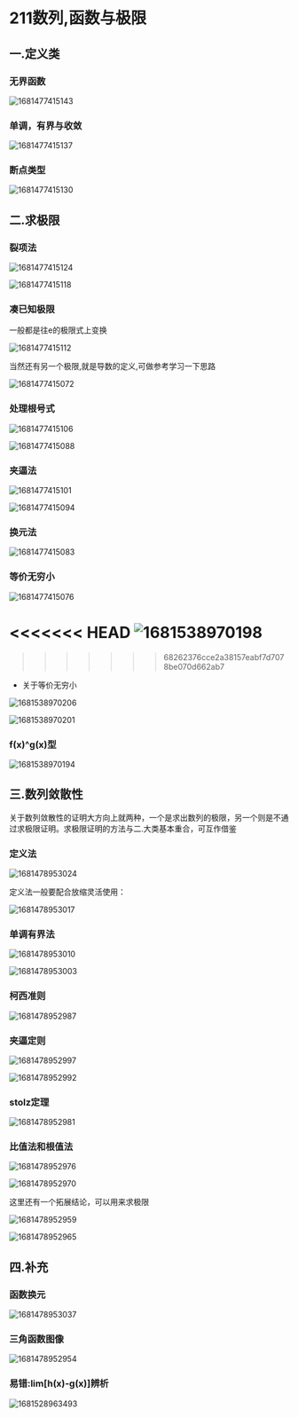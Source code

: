 # 211数列,函数与极限

## 一.定义类

### 无界函数

![1681477415143](assets/1681477415143.jpg)

### 单调，有界与收敛

![1681477415137](assets/1681477415137.jpg)

### 断点类型

![1681477415130](assets/1681477415130.jpg)

## 二.求极限

### 裂项法

![1681477415124](assets/1681477415124.jpg)

![1681477415118](assets/1681477415118.jpg)

### 凑已知极限

一般都是往e的极限式上变换

![1681477415112](assets/1681477415112.jpg)

当然还有另一个极限,就是导数的定义,可做参考学习一下思路

![1681477415072](assets/1681477415072.jpg)

### 处理根号式

![1681477415106](assets/1681477415106.jpg)

![1681477415088](assets/1681477415088.jpg)

### 夹逼法

![1681477415101](assets/1681477415101.jpg)

![1681477415094](assets/1681477415094.jpg)

### 换元法

![1681477415083](assets/1681477415083.jpg)

### 等价无穷小

![1681477415076](assets/1681477415076.jpg)

<<<<<<< HEAD
![1681538970198](assets/1681538970198.jpg)
=======
>>>>>>> 68262376cce2a38157eabf7d7078be070d662ab7

* 关于等价无穷小

![1681538970206](assets/1681538970206.jpg)

![1681538970201](assets/1681538970201.jpg)

### f(x)^g(x)型

![1681538970194](assets/1681538970194.jpg)

## 三.数列敛散性

关于数列敛散性的证明大方向上就两种，一个是求出数列的极限，另一个则是不通过求极限证明。求极限证明的方法与二.大类基本重合，可互作借鉴

### 定义法

![1681478953024](assets/1681478953024.jpg)

定义法一般要配合放缩灵活使用：

![1681478953017](assets/1681478953017.jpg)

### 单调有界法

![1681478953010](assets/1681478953010.jpg)

![1681478953003](assets/1681478953003.jpg)

### 柯西准则

![1681478952987](assets/1681478952987.jpg)

### 夹逼定则

![1681478952997](assets/1681478952997.jpg)

![1681478952992](assets/1681478952992.jpg)

### stolz定理

![1681478952981](assets/1681478952981.jpg)

### 比值法和根值法

![1681478952976](assets/1681478952976.jpg)

![1681478952970](assets/1681478952970.jpg)

这里还有一个拓展结论，可以用来求极限

![1681478952959](assets/1681478952959.jpg)

![1681478952965](assets/1681478952965.jpg)

## 四.补充

### 函数换元

![1681478953037](assets/1681478953037.jpg)

### 三角函数图像

![1681478952954](assets/1681478952954.jpg)

### 易错:lim[h(x)-g(x)]辨析

![1681528963493](assets/1681528963493.jpg)
